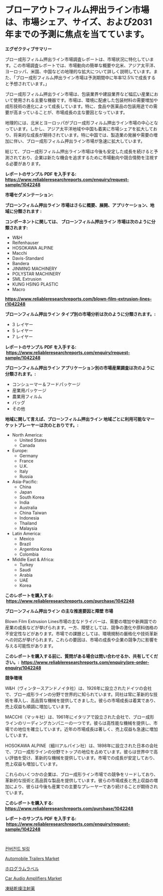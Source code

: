 <p><h1>ブローアウトフィルム押出ライン市場は、市場シェア、サイズ、および2031年までの予測に焦点を当てています。</h1></p><p><strong>エグゼクティブサマリー</strong></p>
<p><p>ブロー成形フィルム押出ライン市場調査レポートは、市場状況に特化しています。この市場調査レポートでは、市場動向の簡単な概要や北米、アジア太平洋、ヨーロッパ、米国、中国などの地理的な拡大について詳しく説明しています。また、「ブロー成形フィルム押出ライン市場は予測期間中に年率12.5%で成長すると予想されています。」</p><p>ブロー成形フィルム押出ライン市場は、包装業界や建設業界など幅広い産業において使用される主要な機器です。市場は、環境に配慮した包装材料の需要増加や成形技術の進化によって成長しています。特に、食品や医薬品の包装用途での需要が高まっていることが、市場成長の主な要因となっています。</p><p>地理的には、北米とヨーロッパがブロー成形フィルム押出ライン市場の中心となっています。しかし、アジア太平洋地域や中国も着実に市場シェアを拡大しており、将来的な成長が期待されています。特に中国では、製造業の発展や需要の増加に伴い、ブロー成形フィルム押出ライン市場が急速に拡大しています。</p><p>総じて、ブロー成形フィルム押出ライン市場は今後も安定した成長を続けると予測されており、企業は新たな機会を追求するために市場動向や競合情勢を注視する必要があります。</p></p>
<p><strong>レポートのサンプル PDF を入手する: <a href="https://www.reliableresearchreports.com/enquiry/request-sample/1042248">https://www.reliableresearchreports.com/enquiry/request-sample/1042248</a></strong></p>
<p><strong>市場セグメンテーション:</strong></p>
<p><strong> ブローンフィルム押出ライン 市場はさらに概要、展開、アプリケーション、地域に分類されます :</strong></p>
<p><strong>コンポーネントに関しては、 ブローンフィルム押出ライン 市場は次のように分類されます: &nbsp;</strong></p>
<p><ul><li>W&H</li><li>Reifenhauser</li><li>HOSOKAWA ALPINE</li><li>Macchi</li><li>Davis-Standard</li><li>Bandera</li><li>JINMING MACHINERY</li><li>POLYSTAR MACHINERY</li><li>SML Extrusion</li><li>KUNG HSING PLASTIC</li><li>Macro</li></ul></p>
<p><strong><a href="https://www.reliableresearchreports.com/blown-film-extrusion-lines-r1042248">https://www.reliableresearchreports.com/blown-film-extrusion-lines-r1042248</a></strong></p>
<p><strong> ブローンフィルム押出ライン タイプ別の市場分析は次のように分類されます。:</strong></p>
<p><ul><li>3 レイヤー</li><li>5 レイヤー</li><li>7 レイヤー</li></ul></p>
<p><strong>レポートのサンプル PDF を入手する: &nbsp;<a href="https://www.reliableresearchreports.com/enquiry/request-sample/1042248">https://www.reliableresearchreports.com/enquiry/request-sample/1042248</a></strong></p>
<p><strong> ブローンフィルム押出ライン アプリケーション別の市場産業調査は次のように分類されます。:</strong></p>
<p><ul><li>コンシューマー＆フードパッケージ</li><li>産業用パッケージ</li><li>農業用フィルム</li><li>バッグ</li><li>その他</li></ul></p>
<p><strong>地域に関して言えば、ブローンフィルム押出ライン 地域ごとに利用可能なマーケットプレーヤーは次のとおりです。:</strong></p>
<p><ul>
    <li>
        North America:
        <ul>
            <li>United States</li>
            <li>Canada</li>
        </ul>
    </li>
    <li>
        Europe:
        <ul>
            <li>Germany</li>
            <li>France</li>
            <li>U.K.</li>
            <li>Italy</li>
            <li>Russia</li>
        </ul>
    </li>
    <li>
        Asia-Pacific:
        <ul>
            <li>China</li>
            <li>Japan</li>
            <li>South Korea</li>
            <li>India</li>
            <li>Australia</li>
            <li>China Taiwan</li>
            <li>Indonesia</li>
            <li>Thailand</li>
            <li>Malaysia</li>
        </ul>
    </li>
    <li>
        Latin America:
        <ul>
            <li>Mexico</li>
            <li>Brazil</li>
            <li>Argentina Korea</li>
            <li>Colombia</li>
        </ul>
    </li>
    <li>
        Middle East & Africa:
        <ul>
            <li>Turkey</li>
            <li>Saudi</li>
            <li>Arabia</li>
            <li>UAE</li>
            <li>Korea</li>
        </ul>
    </li>
    </ul></p>
<p><strong>このレポートを購入する: &nbsp;<a href="https://www.reliableresearchreports.com/purchase/1042248">https://www.reliableresearchreports.com/purchase/1042248</a></strong></p>
<p><strong>ブローンフィルム押出ライン の主な推進要因と障壁 市場</strong></p>
<p><p>Blown Film Extrusion Lines市場の主なドライバーは、需要の増加や新興国での産業の成長などが挙げられます。一方、障壁としては、競争の激化や原料価格の不安定性などがあります。市場での課題としては、環境規制の厳格化や技術革新への対応が挙げられます。これらの要因は、市場の成長や企業の競争力に影響を与える可能性があります。</p></p>
<p><strong>このレポートを購入する前に、質問がある場合は問い合わせるか、共有してください。:&nbsp; <a href="https://www.reliableresearchreports.com/enquiry/pre-order-enquiry/1042248">https://www.reliableresearchreports.com/enquiry/pre-order-enquiry/1042248</a></strong></p>
<p><strong>競争環境</strong></p>
<p><p>W&H（ヴィンタースアンドノイタ社）は、1926年に設立されたドイツの会社で、ブロー成形ラインの分野で世界的に知られています。同社は常に革新的な技術を導入し、高品質な機械を提供してきました。彼らの市場成長は着実であり、売上収益も順調に増加しています。</p><p>MACCHI（マッキ社）は、1961年にイタリアで設立された会社で、ブロー成形ラインのリーディングカンパニーの一つです。彼らは高性能な機械を提供し、市場での地位を確立しています。近年の市場成長は著しく、売上収益も急速に増加しています。</p><p>HOSOKAWA ALPINE（細川アルパイン社）は、1898年に設立された日本の会社で、ブロー成形ラインの分野でトップの地位を占めています。彼らは世界中で高い評価を受け、革新的な機械を提供しています。市場での成長が安定しており、売上収益も増加しています。</p><p>これらのいくつかの企業は、ブロー成形ライン市場での競争をリードしており、革新的な技術と高品質な製品を提供しています。彼らの市場成長と売上収益の増加により、彼らは今後も産業での主要なプレーヤーであり続けることが期待されています。</p></p>
<p><strong>このレポートを購入する: &nbsp; <a href="https://www.reliableresearchreports.com/purchase/1042248">https://www.reliableresearchreports.com/purchase/1042248</a></strong></p>
<p><strong>レポートのサンプル PDF を入手する: &nbsp;<a href="https://www.reliableresearchreports.com/enquiry/request-sample/1042248">https://www.reliableresearchreports.com/enquiry/request-sample/1042248</a></strong><strong></strong></p>
<p>&nbsp;</p>
<p><p><a href="https://medium.com/@georgebesoiu20221/%EC%88%98%EB%A0%B4%EA%B3%84%EC%82%B0-%EC%8B%9C%EC%9E%A5-%EC%A0%84%EB%A7%9D-%EC%82%B0%EC%97%85-%EA%B0%9C%EC%9A%94-%EB%B0%8F-%EC%98%88%EC%B8%A1-2024%EB%85%84%EB%B6%80%ED%84%B0-2031%EB%85%84%EA%B9%8C%EC%A7%80-82653863f5f9">컨버전트 빌링</a></p><p><a href="https://www.linkedin.com/pulse/automobile-trailers-market-size-examines-its-scope-primary-d6ztc?trackingId=m3aN0%2BqZMJlUmVsssH5TrQ%3D%3D">Automobile Trailers Market</a></p><p><a href="https://medium.com/@gordonilbrtck0879367/%E3%83%9B%E3%83%AD%E3%82%B0%E3%83%A9%E3%83%A0%E3%83%A9%E3%83%99%E3%83%AB%E5%B8%82%E5%A0%B4%E3%81%AE%E5%88%86%E6%9E%90-%E3%82%B0%E3%83%AD%E3%83%BC%E3%83%90%E3%83%AB%E7%94%A3%E6%A5%AD%E3%81%AE%E8%A6%96%E7%82%B9%E3%81%A8%E4%BA%88%E6%B8%AC-2024%E5%B9%B4%E3%81%8B%E3%82%892031%E5%B9%B4-868c5fb3415b">ホログラムラベル</a></p><p><a href="https://www.linkedin.com/pulse/car-audio-amplifiers-market-dynamics-2024-2031-also-its-trends-rohdc?trackingId=NyogiiOEMAjgGiRt0%2BPNZQ%3D%3D">Car Audio Amplifiers Market</a></p><p><a href="https://medium.com/@urinalisis45667/%E5%87%8D%E7%B5%90%E4%B9%BE%E7%87%A5%E6%B3%A8%E5%B0%84%E8%96%AC%E5%B8%82%E5%A0%B4%E8%A6%8F%E6%A8%A1%E3%81%AF-%E4%B8%96%E7%95%8C%E7%94%A3%E6%A5%AD%E3%81%AB%E3%81%8A%E3%81%91%E3%82%8B%E6%9C%80%E9%81%A9%E3%81%AA%E3%83%9E%E3%83%BC%E3%82%B1%E3%83%86%E3%82%A3%E3%83%B3%E3%82%B0%E3%83%81%E3%83%A3%E3%83%8D%E3%83%AB%E3%82%92%E6%98%8E%E3%82%89%E3%81%8B%E3%81%AB%E3%81%99%E3%82%8B-fe0c64c5bbae">凍結乾燥注射薬</a></p></p>